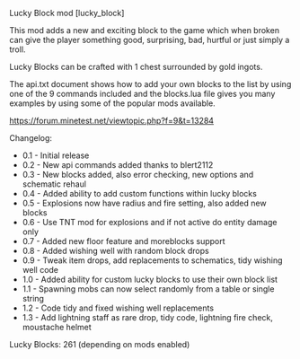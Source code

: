 Lucky Block mod [lucky_block]

This mod adds a new and exciting block to the game which when broken can give
the player something good, surprising, bad, hurtful or just simply a troll.

Lucky Blocks can be crafted with 1 chest surrounded by gold ingots.

The api.txt document shows how to add your own blocks to the list by using
one of the 9 commands included and the blocks.lua file gives you many examples
by using some of the popular mods available.

https://forum.minetest.net/viewtopic.php?f=9&t=13284

Changelog:

- 0.1 - Initial release
- 0.2 - New api commands added thanks to blert2112
- 0.3 - New blocks added, also error checking, new options and schematic rehaul
- 0.4 - Added ability to add custom functions within lucky blocks
- 0.5 - Explosions now have radius and fire setting, also added new blocks
- 0.6 - Use TNT mod for explosions and if not active do entity damage only
- 0.7 - Added new floor feature and moreblocks support
- 0.8 - Added wishing well with random block drops
- 0.9 - Tweak item drops, add replacements to schematics, tidy wishing well code
- 1.0 - Added ability for custom lucky blocks to use their own block list
- 1.1 - Spawning mobs can now select randomly from a table or single string
- 1.2 - Code tidy and fixed wishing well replacements
- 1.3 - Add lightning staff as rare drop, tidy code, lightning fire check, moustache helmet

Lucky Blocks: 261 (depending on mods enabled)
